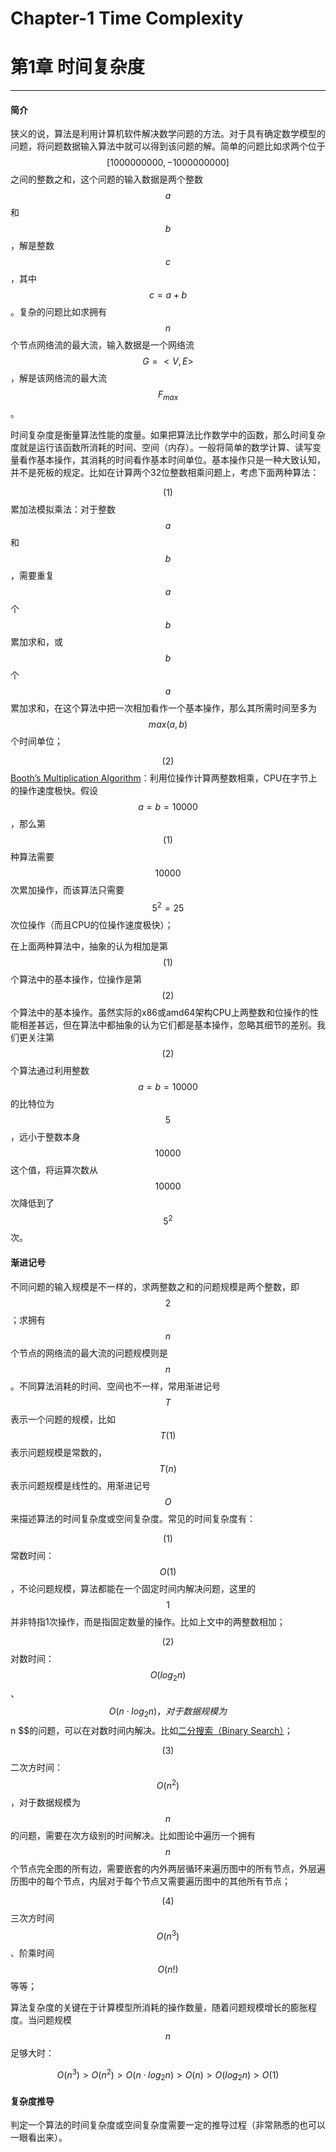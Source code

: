 # Chapter-1 Time Complexity
# 第1章 时间复杂度

--------

#### 简介

狭义的说，算法是利用计算机软件解决数学问题的方法。对于具有确定数学模型的问题，将问题数据输入算法中就可以得到该问题的解。简单的问题比如求两个位于$$ [1000000000, -1000000000] $$之间的整数之和，这个问题的输入数据是两个整数$$ a $$和$$ b $$，解是整数$$ c $$，其中$$ c = a + b $$。复杂的问题比如求拥有$$ n $$个节点网络流的最大流，输入数据是一个网络流$$ G = <V, E> $$，解是该网络流的最大流$$ F_{max} $$。

时间复杂度是衡量算法性能的度量。如果把算法比作数学中的函数，那么时间复杂度就是运行该函数所消耗的时间、空间（内存）。一般将简单的数学计算、读写变量看作基本操作，其消耗的时间看作基本时间单位。基本操作只是一种大致认知，并不是死板的规定。比如在计算两个32位整数相乘问题上，考虑下面两种算法：

$$ (1) $$ 累加法模拟乘法：对于整数$$ a $$和$$ b $$，需要重复$$ a $$个$$ b $$累加求和，或$$ b $$个$$ a $$累加求和，在这个算法中把一次相加看作一个基本操作，那么其所需时间至多为$$ max(a, b) $$个时间单位；

$$ (2) $$ [Booth’s Multiplication Algorithm](https://www.google.com/search?q=Booth%E2%80%99s+Multiplication+Algorithm)：利用位操作计算两整数相乘，CPU在字节上的操作速度极快。假设$$ a = b = 10000 $$，那么第$$ (1) $$种算法需要$$ 10000 $$次累加操作，而该算法只需要$$ 5^2 = 25 $$次位操作（而且CPU的位操作速度极快）；

在上面两种算法中，抽象的认为相加是第$$ (1) $$个算法中的基本操作，位操作是第$$ (2) $$个算法中的基本操作。虽然实际的x86或amd64架构CPU上两整数和位操作的性能相差甚远，但在算法中都抽象的认为它们都是基本操作，忽略其细节的差别。我们更关注第$$ (2) $$个算法通过利用整数$$ a = b = 10000 $$的比特位为$$ 5 $$，远小于整数本身$$ 10000 $$这个值，将运算次数从$$ 10000 $$次降低到了$$ 5^2 $$次。

#### 渐进记号

不同问题的输入规模是不一样的，求两整数之和的问题规模是两个整数，即$$ 2 $$；求拥有$$ n $$个节点的网络流的最大流的问题规模则是$$ n $$。不同算法消耗的时间、空间也不一样，常用渐进记号$$ T $$表示一个问题的规模，比如$$ T(1) $$表示问题规模是常数的，$$ T(n) $$表示问题规模是线性的。用渐进记号$$ O $$来描述算法的时间复杂度或空间复杂度。常见的时间复杂度有：

$$ (1) $$ 常数时间：$$ O(1) $$，不论问题规模，算法都能在一个固定时间内解决问题，这里的$$ 1 $$并非特指1次操作，而是指固定数量的操作。比如上文中的两整数相加；

$$ (2) $$ 对数时间：$$ O(log_2 n) $$、$$ O(n \cdot log_2 n)，对于数据规模为$$ n $$的问题，可以在对数时间内解决。比如[二分搜索（Binary Search）](https://linrongbin16.gitbook.io/gitbook-way-to-algorithm/search/binarysearch)；

$$ (3) $$ 二次方时间：$$ O(n^2) $$，对于数据规模为$$ n $$的问题，需要在次方级别的时间解决。比如图论中遍历一个拥有$$ n $$个节点完全图的所有边，需要嵌套的内外两层循环来遍历图中的所有节点，外层遍历图中的每个节点，内层对于每个节点又需要遍历图中的其他所有节点；

$$ (4) $$ 三次方时间$$ O(n^3) $$、阶乘时间$$ O(n!) $$等等；

算法复杂度的关键在于计算模型所消耗的操作数量，随着问题规模增长的膨胀程度。当问题规模$$ n $$足够大时：

$$
O(n^3) \gt O(n^2) \gt O(n \cdot log_2 n) \gt O(n) \gt O(log_2 n) \gt O(1)
$$

#### 复杂度推导

判定一个算法的时间复杂度或空间复杂度需要一定的推导过程（非常熟悉的也可以一眼看出来）。
